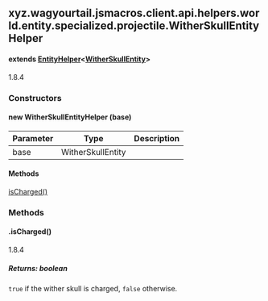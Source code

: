 

xyz.wagyourtail.jsmacros.client.api.helpers.world.entity.specialized.projectile.WitherSkullEntityHelper
-------------------------------------------------------------------------------------------------------

#### extends [EntityHelper](1.9.2/xyz/wagyourtail/jsmacros/client/api/helpers/world/entity/EntityHelper.html)<[WitherSkullEntity](https://wagyourtail.xyz/Projects/MinecraftMappingViewer/App?mapping=INTERMEDIARY,YARN&version=1.20.5&search=net/minecraft/entity/projectile/WitherSkullEntity)>

1.8.4

### Constructors

#### new WitherSkullEntityHelper (base)

| Parameter | Type | Description |
|---|---|---|
| base | WitherSkullEntity |  |



#### Methods

[isCharged()](#isCharged-)



### Methods

#### .isCharged()

1.8.4


##### Returns: boolean

`true` if the wither skull is charged, `false` otherwise.




